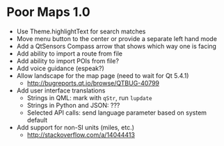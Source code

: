 Poor Maps 1.0
=============

 * Use Theme.highlightText for search matches
 * Move menu button to the center or provide a separate left hand mode
 * Add a QtSensors Compass arrow that shows which way one is facing
 * Add ability to import a route from file
 * Add ability to import POIs from file?
 * Add voice guidance (espeak?)
 * Allow landscape for the map page (need to wait for Qt 5.4.1)
   - <http://bugreports.qt.io/browse/QTBUG-40799>
 * Add user interface translations
   - Strings in QML: mark with `qStr`, run `lupdate`
   - Strings in Python and JSON: ???
   - Selected API calls: send language parameter based on system default
 * Add support for non-SI units (miles, etc.)
   - <http://stackoverflow.com/a/14044413>
